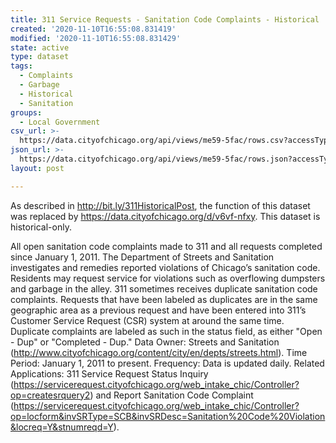 ```yaml
---
title: 311 Service Requests - Sanitation Code Complaints - Historical
created: '2020-11-10T16:55:08.831419'
modified: '2020-11-10T16:55:08.831429'
state: active
type: dataset
tags:
  - Complaints
  - Garbage
  - Historical
  - Sanitation
groups:
  - Local Government
csv_url: >-
  https://data.cityofchicago.org/api/views/me59-5fac/rows.csv?accessType=DOWNLOAD
json_url: >-
  https://data.cityofchicago.org/api/views/me59-5fac/rows.json?accessType=DOWNLOAD
layout: post

---
```

As described in http://bit.ly/311HistoricalPost, the function of this dataset was replaced by https://data.cityofchicago.org/d/v6vf-nfxy. This dataset is historical-only.

All open sanitation code complaints made to 311 and all requests completed since January 1, 2011. The Department of Streets and Sanitation investigates and remedies reported violations of Chicago’s sanitation code. Residents may request service for violations such as overflowing dumpsters and garbage in the alley.
311 sometimes receives duplicate sanitation code complaints. Requests that have been labeled as duplicates are in the same geographic area as a previous request and have been entered into 311’s Customer Service Request (CSR) system at around the same time. Duplicate complaints are labeled as such in the status field, as either "Open - Dup" or "Completed - Dup."
Data Owner: Streets and Sanitation (http://www.cityofchicago.org/content/city/en/depts/streets.html).
Time Period: January 1, 2011 to present.
Frequency: Data is updated daily.
Related Applications: 311 Service Request Status Inquiry (https://servicerequest.cityofchicago.org/web_intake_chic/Controller?op=createsrquery2) and Report Sanitation Code Complaint (https://servicerequest.cityofchicago.org/web_intake_chic/Controller?op=locform&invSRType=SCB&invSRDesc=Sanitation%20Code%20Violation&locreq=Y&stnumreqd=Y).
